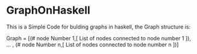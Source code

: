 # GraphOnHaskell

This is a Simple Code for bulding graphs in haskell, the Graph structure is: 

Graph = [(# node Number 1,[ List of nodes connected to node number 1 ]), ... , (# node Number n,[ List of nodes connected to node number n ])]
